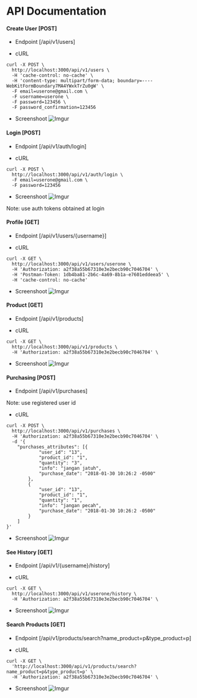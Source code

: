 # API Documentation

#### Create User [POST]
+ Endpoint
[/api/v1/users]

+ cURL
```
curl -X POST \
  http://localhost:3000/api/v1/users \
  -H 'cache-control: no-cache' \
  -H 'content-type: multipart/form-data; boundary=----WebKitFormBoundary7MA4YWxkTrZu0gW' \
  -F email=userone@gmail.com \
  -F username=userone \
  -F password=123456 \
  -F password_confirmation=123456
```
+ Screenshoot
![Imgur](https://i.imgur.com/Fg8H7JF.png)


#### Login [POST]
+ Endpoint
[/api/v1/auth/login]

+ cURL
```
curl -X POST \
  http://localhost:3000/api/v1/auth/login \
  -F email=userone@gmail.com \
  -F password=123456
```
+ Screenshoot
![Imgur](https://i.imgur.com/pRvWh3I.png)

Note: use auth tokens obtained at login
#### Profile [GET]
+ Endpoint
[/api/v1/users/{username}]

+ cURL
```
curl -X GET \
  http://localhost:3000/api/v1/users/userone \
  -H 'Authorization: a2f38a55b67310e3e2becb90c7046704' \
  -H 'Postman-Token: 1db4ba81-2b6c-4a69-8b1a-e7601eddeea5' \
  -H 'cache-control: no-cache'
```
+ Screenshoot
![Imgur](https://i.imgur.com/3SBb0Gt.png)

#### Product [GET]
+ Endpoint
[/api/v1/products]

+ cURL
```
curl -X GET \
  http://localhost:3000/api/v1/products \
  -H 'Authorization: a2f38a55b67310e3e2becb90c7046704' \
```
+ Screenshoot
![Imgur](https://i.imgur.com/8ginzE3.png)


#### Purchasing [POST]
+ Endpoint
[/api/v1/purchases]

Note: use registered user id
+ cURL
```
curl -X POST \
  http://localhost:3000/api/v1/purchases \
  -H 'Authorization: a2f38a55b67310e3e2becb90c7046704' \
  -d '{
	"purchases_attributes": [{
			"user_id": "13",
			"product_id": "1",
			"quantity": "3",
			"info": "jangan jatuh",
			"purchase_date": "2018-01-30 10:26:2 -0500"
		},
		{
			"user_id": "13",
			"product_id": "1",
			"quantity": "1",
			"info": "jangan pecah",
			"purchase_date": "2018-01-30 10:26:2 -0500"
		}
	]
}'
```
+ Screenshoot
![Imgur](https://i.imgur.com/Xm19N7b.png)


#### See History [GET]
+ Endpoint
[/api/v1/{username}/history]

+ cURL
```
curl -X GET \
  http://localhost:3000/api/v1/userone/history \
  -H 'Authorization: a2f38a55b67310e3e2becb90c7046704' \
```
+ Screenshoot
![Imgur](https://i.imgur.com/3wf8MFI.png)


#### Search Products [GET]
+ Endpoint
[/api/v1/products/search?name_product=p&type_product=p]

+ cURL
```
curl -X GET \
  'http://localhost:3000/api/v1/products/search?name_product=p&type_product=p' \
  -H 'Authorization: a2f38a55b67310e3e2becb90c7046704' \
```
+ Screenshoot
![Imgur](https://i.imgur.com/arrAPsb.png)
